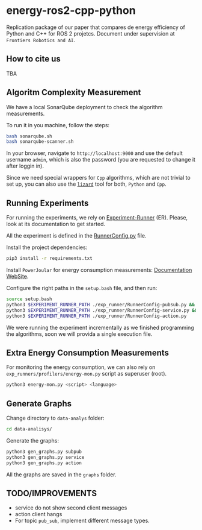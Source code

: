 # energy-ros2-cpp-python
Replication package of our paper that compares de energy efficiency of Python and C++ for ROS 2 projetcs. Document under supervision at `Frontiers Robotics and AI`.

## How to cite us

TBA

## Algoritm Complexity Measurement

We have a local SonarQube deployment to check the algorithm measurements.

To run it in you machine, follow the steps:

```bash
bash sonarqube.sh
bash sonarqube-scanner.sh
```

In your browser, navigate to `http://localhost:9000` and use the default username `admin`, which is also the password (you are requested to change it after loggin in).

Since we need special wrappers for `Cpp` algorithms, which are not trivial to set up, you can also use the [`lizard`](https://ascl.net/1906.011) tool for both, `Python` and `Cpp`.

## Running Experiments

For running the experiments, we rely on [Experiment-Runner](https://github.com/S2-group/experiment-runner) (ER). Please, look at its documentation to get started.

All the experiment is defined in the [RunnerConfig.py](./exp-runner/RunnerConfig.py) file.

Install the project dependencies:

```bash
pip3 install -r requirements.txt
```

Install `PowerJoular` for energy consumption measurements: [Documentation WebSite](https://joular.github.io/powerjoular/guide/installation.html).

Configure the right paths in the `setup.bash` file, and then run:

```bash
source setup.bash
python3 $EXPERIMENT_RUNNER_PATH ./exp_runner/RunnerConfig-pubsub.py &&
python3 $EXPERIMENT_RUNNER_PATH ./exp_runner/RunnerConfig-service.py &&
python3 $EXPERIMENT_RUNNER_PATH ./exp_runner/RunnerConfig-action.py
```

We were running the experiment incrementally as we finished programming the algorithms, soon we will provida a single execution file.


## Extra Energy Consumption Measurements

For monitoring the energy consumption, we can also rely on `exp_runners/profilers/energy-mon.py` script as superuser (root).

```bash
python3 energy-mon.py <script> <language>
```

## Generate Graphs

Change directory to `data-analys` folder:

```bash
cd data-analisys/
```

Generate the graphs:
```bash
python3 gen_graphs.py subpub
python3 gen_graphs.py service
python3 gen_graphs.py action
```

All the graphs are saved in the `graphs` folder.

## TODO/IMPROVEMENTS
- service do not show second client messages
- action client hangs
- For topic `pub_sub`, implement different message types.